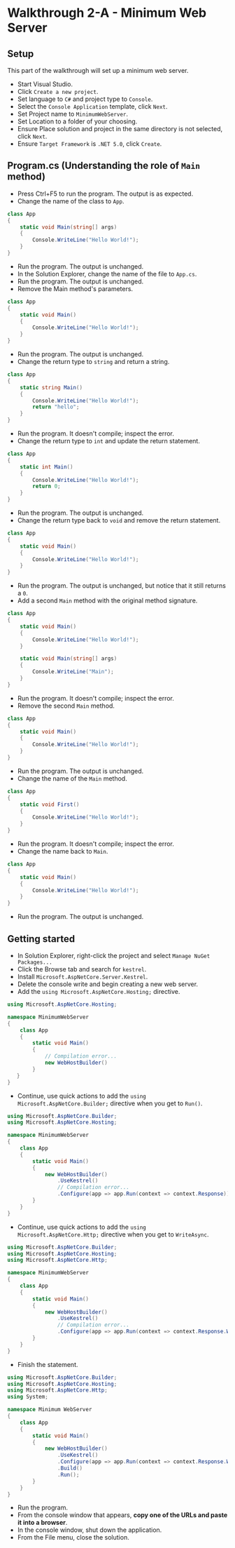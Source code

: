 # Walkthrough 2-A - Minimum Web Server

## Setup

This part of the walkthrough will set up a minimum web server.

- Start Visual Studio.
- Click `Create a new project`.
- Set language to `C#` and project type to `Console`.
- Select the `Console Application` template, click `Next`.
- Set Project name to `MinimumWebServer`.
- Set Location to a folder of your choosing.
- Ensure Place solution and project in the same directory is not selected, click
  `Next`.
- Ensure `Target Framework` is `.NET 5.0`, click `Create`.

## Program.cs (Understanding the role of `Main` method)

- Press Ctrl+F5 to run the program. The output is as expected.
- Change the name of the class to `App`.

```cs
class App
{
    static void Main(string[] args)
    {
        Console.WriteLine("Hello World!");
    }
}
```

- Run the program. The output is unchanged.
- In the Solution Explorer, change the name of the file to `App.cs`.
- Run the program. The output is unchanged.
- Remove the Main method's parameters.

```cs
class App
{
    static void Main()
    {
        Console.WriteLine("Hello World!");
    }
}
```

- Run the program. The output is unchanged.
- Change the return type to `string` and return a string.

```cs
class App
{
    static string Main()
    {
        Console.WriteLine("Hello World!");
        return "hello";
    }
}
```

- Run the program. It doesn't compile; inspect the error.
- Change the return type to `int` and update the return statement.

```cs
class App
{
    static int Main()
    {
        Console.WriteLine("Hello World!");
        return 0;
    }
}
```

- Run the program. The output is unchanged.
- Change the return type back to `void` and remove the return statement.

```cs
class App
{
    static void Main()
    {
        Console.WriteLine("Hello World!");
    }
}
```

- Run the program. The output is unchanged, but notice that it still returns a
  `0`.
- Add a second `Main` method with the original method signature.

```cs
class App
{
    static void Main()
    {
        Console.WriteLine("Hello World!");
    }

    static void Main(string[] args)
    {
        Console.WriteLine("Main");
    }
}
```

- Run the program. It doesn't compile; inspect the error.
- Remove the second `Main` method.

```cs
class App
{
    static void Main()
    {
        Console.WriteLine("Hello World!");
    }
}
```

- Run the program. The output is unchanged.
- Change the name of the `Main` method.

```cs
class App
{
    static void First()
    {
        Console.WriteLine("Hello World!");
    }
}
```

- Run the program. It doesn't compile; inspect the error.
- Change the name back to `Main`.

```cs
class App
{
    static void Main()
    {
        Console.WriteLine("Hello World!");
    }
}
```

- Run the program. The output is unchanged.

## Getting started

- In Solution Explorer, right-click the project and select
  `Manage NuGet Packages...`
- Click the Browse tab and search for `kestrel`.
- Install `Microsoft.AspNetCore.Server.Kestrel`.
- Delete the console write and begin creating a new web server.
- Add the `using Microsoft.AspNetCore.Hosting;` directive.

```cs
using Microsoft.AspNetCore.Hosting;

namespace MinimumWebServer
{
    class App
    {
        static void Main()
        {
            // Compilation error...
            new WebHostBuilder()
        }
   }
}
```

- Continue, use quick actions to add the `using Microsoft.AspNetCore.Builder;`
  directive when you get to `Run()`.

```cs
using Microsoft.AspNetCore.Builder;
using Microsoft.AspNetCore.Hosting;

namespace MinimumWebServer
{
    class App
    {
        static void Main()
        {
            new WebHostBuilder()
                .UseKestrel()
                // Compilation error...
                .Configure(app => app.Run(context => context.Response))
        }
    }
}
```

- Continue, use quick actions to add the `using Microsoft.AspNetCore.Http;`
  directive when you get to `WriteAsync`.

```cs
using Microsoft.AspNetCore.Builder;
using Microsoft.AspNetCore.Hosting;
using Microsoft.AspNetCore.Http;

namespace MinimumWebServer
{
    class App
    {
        static void Main()
        {
            new WebHostBuilder()
                .UseKestrel()
                // Compilation error...
                .Configure(app => app.Run(context => context.Response.WriteAsync))
        }
    }
}
```

- Finish the statement.

```cs
using Microsoft.AspNetCore.Builder;
using Microsoft.AspNetCore.Hosting;
using Microsoft.AspNetCore.Http;
using System;

namespace Minimum WebServer
{
    class App
    {
        static void Main()
        {
            new WebHostBuilder()
                .UseKestrel()
                .Configure(app => app.Run(context => context.Response.WriteAsync("<h1>Minimum Web Server</h1>")))
                .Build()
                .Run();
        }
    }
}
```

- Run the program.
- From the console window that appears, **copy one of the URLs and paste it into
  a browser**.
- In the console window, shut down the application.
- From the File menu, close the solution.
